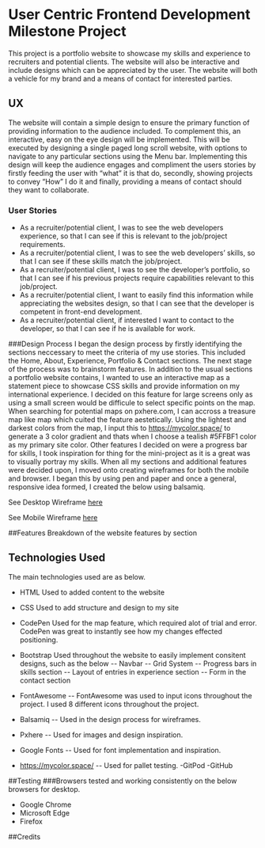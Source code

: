 # User Centric Frontend Development Milestone Project 

This project is a portfolio website to showcase my skills and experience to recruiters and potential clients.
The website will also be interactive and include designs which can be appreciated by the user.
The website will both a vehicle for my brand and a means of contact for interested parties.

## UX

The website will contain a simple design to ensure the primary function of providing information to the audience included. 
To complement this, an interactive, easy on the eye design will be implemented.
This will be executed by designing a single paged long scroll website, with options to navigate to any particular sections using the Menu bar.
Implementing this design will keep the audience engages and compliment the users stories by firstly feeding the user with “what” it is that do, secondly, showing projects to convey “How” I do it and finally, providing a means of contact should they want to collaborate.

### User Stories
- As a recruiter/potential client, I was to see the web developers experience, so that I can see if this is relevant to the job/project requirements.
- As a recruiter/potential client, I was to see the web developers’ skills, so that I can see if these skills match the job/project.
- As a recruiter/potential client, I was to see the developer’s portfolio, so that I can see if his previous projects require capabilities relevant to this job/project.
- As a recruiter/potential client, I want to easily find this information while appreciating the websites design, so that I can see that the developer is competent in front-end development.
- As a recruiter/potential client, if interested I want to contact to the developer, so that I can see if he is available for work.

###Design Process 
I began the design process by firstly identifying the sections neccessary to meet the criteria of my use stories. This included the Home, About, Experience, Portfolio & Contact sections.
The next stage of the process was to brainstorm features. 
In addition to the usual sections a portfolio website contains, I wanted to use an interactive map as a statement piece to showcase CSS skills and provide information on my international experience.
I decided on this feature for large screens only as using a small screen would be difficule to select specific points on the map.
When searching for potential maps on pxhere.com, I can accross a treasure map like map which cuited the feature aestetically.
Using the lightest and darkest colors from the map, I input this to https://mycolor.space/ to generate a 3 color gradient and thats when I choose a tealish #5FFBF1 color as my primary site color.
Other features I decided on were a progress bar for skills, I took inspiration for thing for the mini-project as it is a great was to visually portray my skills.
When all my sections and additional features were decided upon, I moved onto creating wireframes for both the mobile and browser.
I began this by using pen and paper and once a general, responsive idea formed, I created the below using balsamiq.

See Desktop Wireframe [here](assets/MS1_Desktop.pdf)

See Mobile Wireframe [here](assets/MS1_Mobile.pdf)

##Features
Breakdown of the website features by section


## Technologies Used
The main technologies used are as below.

- HTML
  Used to added content to the website
- CSS
  Used to add structure and design to my site
- CodePen
  Used for the map feature, which required alot of trial and error. CodePen was great to instantly see how my changes effected positioning.
- Bootstrap
  Used throughout the website to easily implement consitent designs, such as the below
  -- Navbar
  -- Grid System
  -- Progress bars in skills section
  -- Layout of entries in experience section
  -- Form in the contact section
 - FontAwesome
  -- FontAwesome was used to input icons throughout the project. I used 8 different icons throughout the project.
 
- Balsamiq
  -- Used in the design process for wireframes.
- Pxhere
  -- Used for images and design inspiration.
- Google Fonts
  -- Used for font implementation and inspiration.
- https://mycolor.space/
  -- Used for pallet testing.
 -GitPod
 -GitHub


##Testing
###Browsers
tested and working consistently on the below browsers for desktop.
- Google Chrome
- Microsoft Edge 
- Firefox

##Credits
